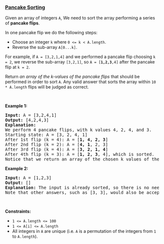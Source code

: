 ### [Pancake Sorting](https://leetcode.com/problems/pancake-sorting)

<p>Given an array of integers&nbsp;<code>A</code>, We need to sort the array performing a series of <strong>pancake flips</strong>.</p>

<p>In one pancake flip we do the following steps:</p>

<ul>
	<li>Choose an integer <code>k</code> where <code>0 &lt;= k &lt; A.length</code>.</li>
	<li>Reverse the sub-array <code>A[0...k]</code>.</li>
</ul>

<p>For example, if <code>A = [3,2,1,4]</code> and we performed a pancake flip choosing <code>k = 2</code>, we reverse the sub-array <code>[3,2,1]</code>, so <code>A = [<strong>1,2,3</strong>,4]</code> after the pancake flip at <code>k = 2</code>.</p>

<p>Return <em>an array of the k-values of the pancake flips</em> that should be performed in order to sort <code>A</code>.&nbsp;Any&nbsp;valid answer that sorts the array within <code>10 * A.length</code> flips will be judged as correct.</p>

<p>&nbsp;</p>
<p><strong>Example 1:</strong></p>

<pre>
<strong>Input:</strong> A = [3,2,4,1]
<strong>Output:</strong> [4,2,4,3]
<strong>Explanation: </strong>
We perform 4 pancake flips, with k values 4, 2, 4, and 3.
Starting state: A = [3, 2, 4, 1]
After 1st flip (k = 4): A = [<strong>1, 4, 2, 3</strong>]
After 2nd flip (k = 2): A = [<strong>4, 1</strong>, 2, 3]
After 3rd flip (k = 4): A = [<strong>3, 2, 1, 4</strong>]
After 4th flip (k = 3): A = [<strong>1, 2, 3</strong>, 4], which is sorted.
Notice that we return an array of the chosen k values of the pancake flips.
</pre>

<p><strong>Example 2:</strong></p>

<pre>
<strong>Input:</strong> A = [1,2,3]
<strong>Output:</strong> []
<strong>Explanation: </strong>The input is already sorted, so there is no need to flip anything.
Note that other answers, such as [3, 3], would also be accepted.
</pre>

<p>&nbsp;</p>
<p><strong>Constraints:</strong></p>

<ul>
	<li><code>1 &lt;= A.length &lt;= 100</code></li>
	<li><code>1 &lt;= A[i] &lt;= A.length</code></li>
	<li>All integers in <code>A</code> are unique (i.e. <code>A</code> is a permutation of the integers from <code>1</code> to <code>A.length</code>).</li>
</ul>
